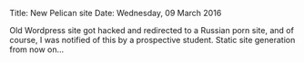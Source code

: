 Title: New Pelican site
Date: Wednesday, 09 March 2016

Old Wordpress site got hacked and redirected to a Russian porn
site, and of course, I was notified of this by a prospective
student. Static site generation from now on...